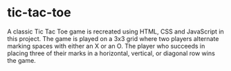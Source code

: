 # tic-tac-toe
A classic Tic Tac Toe game is recreated using HTML, CSS and JavaScript in this project. The game is played on a 3x3 grid where two players alternate marking spaces with either an X or an O. The player who succeeds in placing three of their marks in a horizontal, vertical, or diagonal row wins the game.
